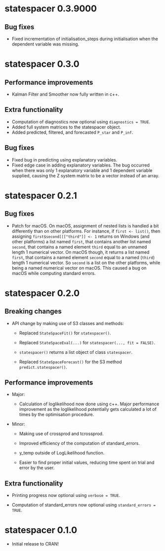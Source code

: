 # statespacer 0.3.9000

## Bug fixes

* Fixed incrementation of initialisation_steps during initialisation when the dependent variable was missing.

# statespacer 0.3.0

## Performance improvements

* Kalman Filter and Smoother now fully written in c++.

## Extra functionality

* Computation of diagnostics now optional using `diagnostics = TRUE`.
* Added full system matrices to the statespacer object.
* Added predicted, filtered, and forecasted `P_star` and `P_inf`.

## Bug fixes

* Fixed bug in predicting using explanatory variables.
* Fixed edge case in adding explanatory variables. The bug occurred when there was only 1 explanatory variable and 1 dependent variable supplied, causing the Z system matrix to be a vector instead of an array.

# statespacer 0.2.1

## Bug fixes

* Patch for macOS. On macOS, assignment of nested lists is handled a bit differently than on other platforms. For instance, if `first <- list()`, then assigning `first$second[[["third"]] <- 1` returns on Windows (and other platforms) a list named `first`, that contains another list named `second`, that contains a named element `third` equal to an unnamed length 1 numerical vector. On macOS though, it returns a list named `first`, that contains a named element `second` equal to a named (`third`) length 1 numerical vector. So `second` is a list on the other platforms, while being a named numerical vector on macOS. This caused a bug on macOS while computing standard errors.

# statespacer 0.2.0

## Breaking changes

* API change by making use of S3 classes and methods:

  * Replaced `StateSpaceFit()` for `statespacer()`.

  * Replaced `StateSpaceEval(...)` for `statespacer(..., fit = FALSE)`.

  * `statespacer()` returns a list object of class `statespacer`.

  * Replaced `StateSpaceForecast()` for the S3 method `predict.statespacer()`.

## Performance improvements

* Major:

  * Calculation of loglikelihood now done using c++. Major performance improvement as the loglikelihood potentially gets calculated a lot of times by the optimisation procedure.

* Minor:
  
  * Making use of crossprod and tcrossprod.

  * Improved efficiency of the computation of standard_errors.
  
  * y_temp outside of LogLikelihood function.

  * Easier to find proper initial values, reducing time spent on trial and error by the user.

## Extra functionality

* Printing progress now optional using `verbose = TRUE`.

* Computation of standard_errors now optional using `standard_errors = TRUE`.

# statespacer 0.1.0

* Initial release to CRAN!

